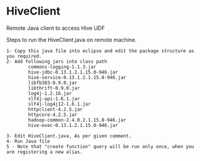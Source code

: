 # HiveClient
Remote Java client to access Hive UDF 

Steps to run the HiveClient.java on remote machine.

    1- Copy this java file into eclipse and edit the package structure as you required.
    2- Add following jars into class path
          	commons-logging-1.1.3.jar
	        hive-jdbc-0.13.1.2.1.15.0-946.jar
        	hive-service-0.13.1.2.1.15.0-946.jar
        	libfb303-0.9.0.jar
        	libthrift-0.9.0.jar
        	log4j-1.2.16.jar
        	slf4j-api-1.6.1.jar
        	slf4j-log4j12-1.6.1.jar
        	httpclient-4.2.5.jar
        	httpcore-4.2.5.jar
        	hadoop-common-2.4.0.2.1.15.0-946.jar
        	hive-exec-0.13.1.2.1.15.0-946.jar
        	
    3- Edit HiveClient.java, As per given comment.
    4- Run Java file
    5 - Note that "create function" query will be run only once, when you are registering a new alias.

